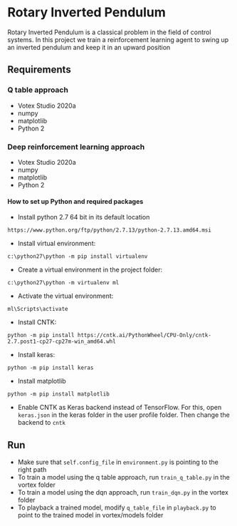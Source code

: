 # Rotary Inverted Pendulum
Rotary Inverted Pendulum is a classical problem in the field of control systems. 
In this project we train a reinforcement learning agent to swing up an inverted pendulum and keep it in an upward position

## Requirements
### Q table approach
- Votex Studio 2020a
- numpy
- matplotlib
- Python 2 
### Deep reinforcement learning approach
- Votex Studio 2020a
- numpy
- matplotlib
- Python 2
#### How to set up Python and required packages
- Install python 2.7 64 bit in its default location
```
https://www.python.org/ftp/python/2.7.13/python-2.7.13.amd64.msi
```

- Install virtual environment: 
```
c:\python27\python -m pip install virtualenv
```

- Create a virtual environment in the project folder:
```
c:\python27\python -m virtualenv ml
```

- Activate the virtual environment:
```
ml\Scripts\activate
```

- Install CNTK:
```
python -m pip install https://cntk.ai/PythonWheel/CPU-Only/cntk-2.7.post1-cp27-cp27m-win_amd64.whl
```

- Install keras:
```
python -m pip install keras
```

- Install matplotlib
```
python -m pip install matplotlib
```

- Enable CNTK as Keras backend instead of TensorFlow. For this, open ```keras.json``` in the
keras folder in the user profile folder. Then change the backend to ```cntk```

## Run
- Make sure that ```self.config_file``` in ```environment.py``` is pointing to the right path
- To train a model using the q table approach, run ```train_q_table.py``` in the vortex folder
- To train a model using the dqn approach, run ```train_dqn.py``` in the vortex folder
- To playback a trained model, modify ```q_table_file``` in ```playback.py``` to point to the trained model in vortex/models folder



